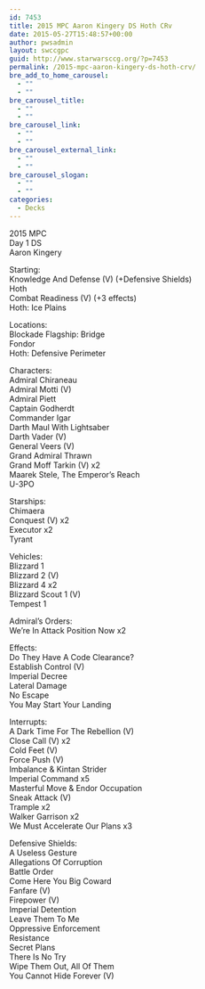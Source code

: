 ```yaml
---
id: 7453
title: 2015 MPC Aaron Kingery DS Hoth CRv
date: 2015-05-27T15:48:57+00:00
author: pwsadmin
layout: swccgpc
guid: http://www.starwarsccg.org/?p=7453
permalink: /2015-mpc-aaron-kingery-ds-hoth-crv/
bre_add_to_home_carousel:
  - ""
  - ""
bre_carousel_title:
  - ""
  - ""
bre_carousel_link:
  - ""
  - ""
bre_carousel_external_link:
  - ""
  - ""
bre_carousel_slogan:
  - ""
  - ""
categories:
  - Decks
---
```

2015 MPC  
Day 1 DS  
Aaron Kingery

Starting:  
Knowledge And Defense (V) (+Defensive Shields)  
Hoth  
Combat Readiness (V) (+3 effects)  
Hoth: Ice Plains

Locations:  
Blockade Flagship: Bridge  
Fondor  
Hoth: Defensive Perimeter

Characters:  
Admiral Chiraneau  
Admiral Motti (V)  
Admiral Piett  
Captain Godherdt  
Commander Igar  
Darth Maul With Lightsaber  
Darth Vader (V)  
General Veers (V)  
Grand Admiral Thrawn  
Grand Moff Tarkin (V) x2  
Maarek Stele, The Emperor&#8217;s Reach  
U-3PO

Starships:  
Chimaera  
Conquest (V) x2  
Executor x2  
Tyrant

Vehicles:  
Blizzard 1  
Blizzard 2 (V)  
Blizzard 4 x2  
Blizzard Scout 1 (V)  
Tempest 1

Admiral&#8217;s Orders:  
We&#8217;re In Attack Position Now x2

Effects:  
Do They Have A Code Clearance?  
Establish Control (V)  
Imperial Decree  
Lateral Damage  
No Escape  
You May Start Your Landing

Interrupts:  
A Dark Time For The Rebellion (V)  
Close Call (V) x2  
Cold Feet (V)  
Force Push (V)  
Imbalance & Kintan Strider  
Imperial Command x5  
Masterful Move & Endor Occupation  
Sneak Attack (V)  
Trample x2  
Walker Garrison x2  
We Must Accelerate Our Plans x3

Defensive Shields:  
A Useless Gesture  
Allegations Of Corruption  
Battle Order  
Come Here You Big Coward  
Fanfare (V)  
Firepower (V)  
Imperial Detention  
Leave Them To Me  
Oppressive Enforcement  
Resistance  
Secret Plans  
There Is No Try  
Wipe Them Out, All Of Them  
You Cannot Hide Forever (V)